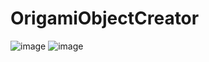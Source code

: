 # OrigamiObjectCreator

![image](https://github.com/oeccsy/OrigamiObjectCreator/assets/77562357/e9002f99-19d2-4759-90c0-38a7116f76f7)
![image](https://github.com/oeccsy/OrigamiObjectCreator/assets/77562357/2b08b47a-1354-4d1e-b6f2-aade4c3688d4)
